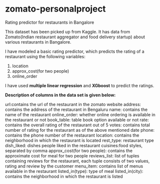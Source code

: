 # zomato-personalproject
Rating predictor for restaurants in Bangalore 

This dataset has been picked up from Kaggle. It has data from Zomato(Indian restaurant aggregator and food delivery startup) about various restaurants in Bangalore.

I have modeled a basic rating predictor, which predicts the rating of a restaurant using the following variables: 
1) location
2) approx_cost(for two people)
3) online_order

I have used **multiple linear regression** and **XGboost** to predict the ratings.

**Description of columns in the data set is given below:** 

url:contains the url of the restaurant in the zomato website
address: contains the address of the restaurant in Bengaluru
name: contains the name of the restaurant
online_order: whether online ordering is available in the restaurant or not
book_table: table book option available or not
rate: contains the overall rating of the restaurant out of 5
votes: contains total number of rating for the restaurant as of the above mentioned date
phone: contains the phone number of the restaurant
location: contains the neighborhood in which the restaurant is located
rest_type: restaurant type
dish_liked: dishes people liked in the restaurant
cuisines:food styles, separated by comma
approx_cost(for two people): contains the approximate cost for meal for two people
reviews_list: list of tuples containing reviews for the restaurant, each tuple consists of two values, rating and review by the customer
menu_item: contains list of menus available in the restaurant
listed_in(type): type of meal
listed_in(city): contains the neighborhood in which the restaurant is listed


